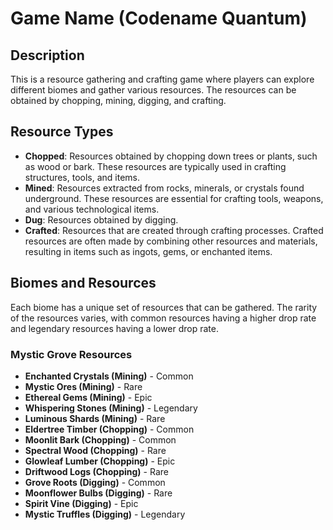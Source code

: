 # Game Name (Codename Quantum)

## Description

This is a resource gathering and crafting game where players can explore different biomes and gather various resources. The resources can be obtained by chopping, mining, digging, and crafting.

## Resource Types

- **Chopped**: Resources obtained by chopping down trees or plants, such as wood or bark. These resources are typically used in crafting structures, tools, and items.
- **Mined**: Resources extracted from rocks, minerals, or crystals found underground. These resources are essential for crafting tools, weapons, and various technological items.
- **Dug**: Resources obtained by digging.
- **Crafted**: Resources that are created through crafting processes. Crafted resources are often made by combining other resources and materials, resulting in items such as ingots, gems, or enchanted items.

## Biomes and Resources

Each biome has a unique set of resources that can be gathered. The rarity of the resources varies, with common resources having a higher drop rate and legendary resources having a lower drop rate.

### Mystic Grove Resources

- **Enchanted Crystals (Mining)** - Common
- **Mystic Ores (Mining)** - Rare
- **Ethereal Gems (Mining)** - Epic
- **Whispering Stones (Mining)** - Legendary
- **Luminous Shards (Mining)** - Rare
- **Eldertree Timber (Chopping)** - Common
- **Moonlit Bark (Chopping)** - Common
- **Spectral Wood (Chopping)** - Rare
- **Glowleaf Lumber (Chopping)** - Epic
- **Driftwood Logs (Chopping)** - Rare
- **Grove Roots (Digging)** - Common
- **Moonflower Bulbs (Digging)** - Rare
- **Spirit Vine (Digging)** - Epic
- **Mystic Truffles (Digging)** - Legendary
